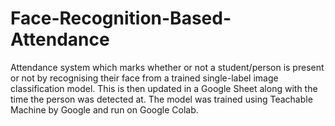 # Face-Recognition-Based-Attendance
Attendance system which marks whether or not a student/person is present or not by recognising their face from a trained single-label image classification model. This is then updated in a Google Sheet along with the time the person was detected at. The model was trained using Teachable Machine by Google and run on Google Colab.
